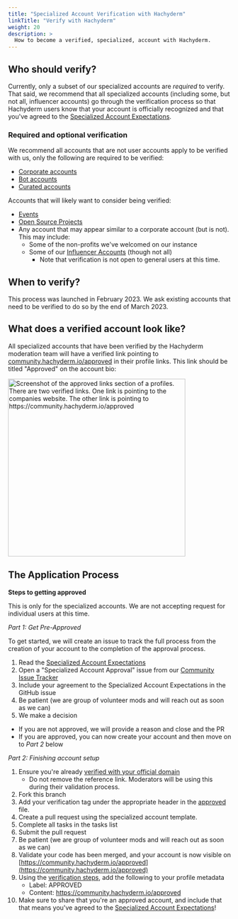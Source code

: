 ```yaml
---
title: "Specialized Account Verification with Hachyderm"
linkTitle: "Verify with Hachyderm"
weight: 20
description: >
  How to become a verified, specialized, account with Hachyderm.
---
```


## Who should verify?

Currently, only a subset of our specialized accounts are _required_ to verify. That said, we recommend
that all specialized accounts (including some, but not all, influencer accounts) go through the verification
process so that Hachyderm users know that your account is officially recognized and that you've
agreed to the [Specialized Account Expectations](../covenant/).


### Required and optional verification

We recommend all accounts that are not user accounts apply to be verified with us, only the following
are required to be verified:

* [Corporate accounts](../corporate-accounts/)
* [Bot accounts](../bot-accounts/)
* [Curated accounts](../curated-accounts/)

Accounts that will likely want to consider being verified:

* [Events](../open-source-accounts/)
* [Open Source Projects](../open-source-accounts/)
* Any account that may appear similar to a corporate account (but is not). This may include:
  * Some of the non-profits we've welcomed on our instance
  * Some of our [Influencer Accounts](../influencer-accounts/) (though not all)
    * Note that verification is not open to general users at this time.

## When to verify?

This process was launched in February 2023. We ask existing accounts that need to be verified to
do so by the end of March 2023.

## What does a verified account look like?
All specialized accounts that have been verified by the Hachyderm moderation team will have a verified link pointing to [community.hachyderm.io/approved](https://community.hachyderm.io/approved) in their profile links. This link should be titled "Approved" on the account bio:

<img src="../approved.png" alt="Screenshot of the approved links section of a profiles.
      There are two verified links. One link is pointing to the companies website.
      The other link is pointing to https://community.hachyderm.io/approved"
    width="400px" />

## The Application Process

**Steps to getting approved**

This is only for the specialized accounts.
We are not accepting request for individual users at this time.

_Part 1: Get Pre-Approved_

To get started, we will create an issue to track the full process from the creation of your account to the completion of the approval process.

1. Read the [Specialized Account Expectations](../covenant/)
1. Open a "Specialized Account Approval" issue from our [Community Issue Tracker](https://github.com/hachyderm/community/issues/new?assignees=&labels=Specialized+Accounts&template=9.Specialized-Account-Approvals.yml&title=%5BSpecialize+Accounts%5D%3A+)
1. Include your agreement to the Specialized Account Expectations in the GitHub issue 
1. Be patient (we are group of volunteer mods and will reach out as soon as we can)
1. We make a decision
  - If you are not approved, we will provide a reason and close and the PR
  - If you are approved, you can now create your account and then move on to _Part 2_ below

_Part 2: Finishing account setup_

1. Ensure you're already [verified with your official domain](https://github.com/hachyderm/community/blob/main/verification.md)
    - Do not remove the reference link. Moderators will be using this during their validation process.
1. Fork this branch
1. Add your verification tag under the appropriate header in the [approved](https://github.com/hachyderm/community/blob/main/community.hachyderm.io/content/en/approved/_index.md) file.
1. Create a pull request using the specialized account template.
1. Complete all tasks in the tasks list
1. Submit the pull request
1. Be patient (we are group of volunteer mods and will reach out as soon as we can)
1. Validate your code has been merged, and your account is now visible on [https://community.hachyderm.io/approved](https://community.hachyderm.io/approved)
1. Using the [verification steps](https://github.com/hachyderm/community/blob/main/verification.md), add the following to your profile metadata
    - Label: APPROVED
    - Content: https://community.hachyderm.io/approved
1. Make sure to share that you're an approved account, and include that that means you've agreed to the [Specialized Account Expectations](../covenant/)!
